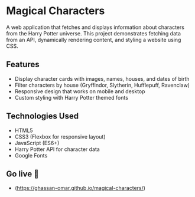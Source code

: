 # Magical Characters

A web application that fetches and displays information about characters from the Harry Potter universe. This project demonstrates fetching data from an API, dynamically rendering content, and styling a website using CSS.

## Features

- Display character cards with images, names, houses, and dates of birth
- Filter characters by house (Gryffindor, Slytherin, Hufflepuff, Ravenclaw)
- Responsive design that works on mobile and desktop
- Custom styling with Harry Potter themed fonts

## Technologies Used

- HTML5
- CSS3 (Flexbox for responsive layout)
- JavaScript (ES6+)
- Harry Potter API for character data
- Google Fonts

## Go live 🛜
- (https://ghassan-omar.github.io/magical-characters/)
